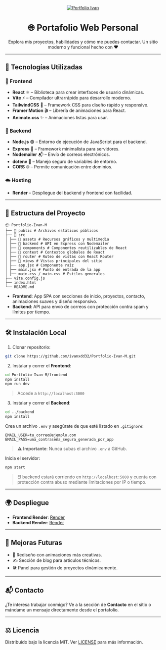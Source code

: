 
<div align="center">
  <a href="https://portfolio-ivan-m.onrender.com/" tarjet="_blank">
    <img src="https://img.shields.io/badge/Portfolio-Iván-blueviolet?style=for-the-badge&logo=react" alt="Portfolio Ivan" />
  </a>
  <h1>🌐 Portafolio Web Personal</h1>
  <p>Explora mis proyectos, habilidades y cómo me puedes contactar. Un sitio moderno y funcional hecho con ❤️</p>
</div>

---

## 🚀 Tecnologías Utilizadas

### 🎨 Frontend
- **React** ⚛️ – Biblioteca para crear interfaces de usuario dinámicas.
- **Vite** ⚡ – Compilador ultrarrápido para desarrollo moderno.
- **TailwindCSS** 💨 – Framework CSS para diseño rápido y responsive.
- **Framer Motion** 🎬 – Librería de animaciones para React.
- **Animate.css** ✨ – Animaciones listas para usar.

### 🔧 Backend
- **Node.js** 🟢 – Entorno de ejecución de JavaScript para el backend.
- **Express** 🚂 – Framework minimalista para servidores.
- **Nodemailer** 📬 – Envío de correos electrónicos.
- **dotenv** 🔐 – Manejo seguro de variables de entorno.
- **CORS** 🌐 – Permite comunicación entre dominios.

### ☁️ Hosting
- **Render** – Despliegue del backend y frontend con facilidad.

---

## 📁 Estructura del Proyecto

```
📦 Portfolio-Ivan-M
├── 📂 public # Archivos estáticos públicos
├── 📂 src
│ ├── 📂 assets # Recursos gráficos y multimedia
│ ├── 📂 backend # API en Express con Nodemailer
│ ├── 📂 components # Componentes reutilizables de React
│ ├── 📂 context # Contextos globales de React
│ ├── 📂 router # Ruteo de vistas con React Router
│ ├── 📂 views # Vistas principales del sitio
│ ├── app.jsx # Componente raíz
│ ├── main.jsx # Punto de entrada de la app
│ ├── main.css / main.css # Estilos generales
├── vite.config.js
├── index.html
└── README.md
```

- **Frontend**: App SPA con secciones de inicio, proyectos, contacto, animaciones suaves y diseño responsivo.
- **Backend**: API para envío de correos con protección contra spam y límites por tiempo.

---

## 🛠️ Instalación Local

1. Clonar repositorio:

```bash
git clone https://github.com/ivanxdd32/Portfolio-Ivan-M.git
```

2. Instalar y correr el **Frontend**:

```bash
cd Portfolio-Ivan-M/frontend
npm install
npm run dev
```

> Accede a `http://localhost:3000`

3. Instalar y correr el **Backend**:

```bash
cd ../backend
npm install
```

Crea un archivo `.env` y asegúrate de que esté listado en `.gitignore`:

```env
EMAIL_USER=tu_correo@ejemplo.com
EMAIL_PASS=una_contraseña_segura_generada_por_app
```

> ⚠️ **Importante**: Nunca subas el archivo `.env` a GitHub.

Inicia el servidor:

```bash
npm start
```

> El backend estará corriendo en `http://localhost:5000` y cuenta con protección contra abuso mediante limitaciones por IP o tiempo.

---

## 🌍 Despliegue

- **Frontend Render**: [Render](https://portfolio-ivan-m.onrender.com)
- **Backend Render**: [Render](https://portfolio-ivan-m-bc.onrender.com)

---

## 📌 Mejoras Futuras

- 🌈 Rediseño con animaciones más creativas.
- ✍️ Sección de blog para artículos técnicos.
- 🛠️ Panel para gestión de proyectos dinámicamente.

---

## 📬 Contacto

¿Te interesa trabajar conmigo? Ve a la sección de **Contacto** en el sitio o mándame un mensaje directamente desde el portafolio.

---

## ⚖️ Licencia

Distribuido bajo la licencia MIT. Ver [LICENSE](LICENSE) para más información.
